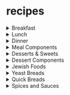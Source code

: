 # recipes

<details>
  <summary>Breakfast</summary>
  
## Breakfast

* [Biscuits](markdown/biscuits.md)
* [Blueberry Muffins](markdown/blueberry-muffins.md)
* [English Muffins (TODO)](markdown/english-muffins-TODO.md)
* [French Toast](markdown/french-toast.md)
* [Lemon Ricotta Pancakes (egg white leavening)](markdown/lemon-ricotta-pancakes.md)
* [Lemon Ricotta Pancakes (easy)](markdown/lemon-ricotta-pancakes-2.md)
* [Pancakes](markdown/pancakes.md)
* [Pancakes (Bon Apetit)](markdown/pancakes-bon-apetit.md)
</details>

<details>
  <summary>Lunch</summary>
  
## Lunch

* [Deviled Eggs](markdown/deviled-eggs.md)
* [Macaroni and Cheese (one pan)](markdown/macaroni-and-cheese-one-pan.md)
* [Salmon Patties](markdown/salmon-patties.md)
* [Tuna Noodle Casserole](markdown/tuna-noodle-casserole.md)
</details>

<details>
  <summary>Dinner</summary>
  
## Dinner

* [Beef Bulgogi Bowls](markdown/beef-bulgogi-bowls.md)
* [Braised Lamb Shanks](markdown/braised-lamb-shanks.md)
* [Butter Chicken (TODO)](markdown/butter-chicken-TODO.md)
* [Chicken Enchilada Skillet](markdown/chicken-enchilada-skillet.md)
* [Chicken Parmesan](markdown/chicken-parm.md)
* [Chicken Rice Casserole](markdown/chicken-rice-casserole.md)
* [Chili](markdown/chili.md)
* [Coconut Shrimp + Dipping Sauce](markdown/coconut-shrimp.md)
* [Ground Beef Stroganoff](markdown/ground-beef-stroganoff.md)
* [Lobster Mac and Cheese](markdown/lobster-mac-and-cheese.md)
* [Shepherd's Pie](markdown/shepherds-pie.md)
* [Sloppy Joes](markdown/sloppy-joes.md)
* [Spiced Beef Wraps](markdown/spiced-beef-wraps.md)
* [Turkey Burgers](markdown/turkey-burgers.md)
* [Turkey Meatballs in Tomato Sauce (TODO)](markdown/turkey-meatballs-in-tomato-sauce-TODO.md)
</details>

<details>
  <summary>Meal Components</summary>

## Meal Components
  
* [BBQ Chicken](markdown/bbq-chicken.md)
* Eggplant (TODO)
* Zucchini (TODO)
</details>

<details>
  <summary>Desserts & Sweets</summary>

## Desserts & Sweets

* [Apple Cake (TODO)](markdown/apple-cake-TODO.md)
* [Brownies (TODO)](markdown/brownies-TODO.md)
* [Carrot Cake (TODO)](markdown/carrot-cake-TODO.md)
* [Chocolate Chip Cookies](markdown/chocolate-chip-cookies.md)
* [Coffee Cake (TODO)](markdown/coffee-cake-TODO.md)
* [Devil's Food Cupcakes](markdown/devils-food-cupcakes.md)
* [Donuts (TODO)](markdown/donuts-TODO.md)
* [Flourless Chocolate Cake](markdown/flourless-chocolate-cake.md)
* [Ice Cream (TODO)](markdown/ice-cream-TODO.md)
* [Lemon Bars](markdown/lemon-bars.md)
* [Lemon Cake with Vanilla Bean Frosting](markdown/lemon-cake-vanilla-frosting.md)
* [Lemon Meringue Pie (TODO)](markdown/lemon-meringue-pie-TODO.md)
* [Orange Marmalade (TODO)](markdown/orange-marmalade-TODO.md)
* [Peanut Butter Cookies](markdown/peanut-butter-cookies.md)
* [Pumpkin Pie](markdown/pumpkin-pie.md)
* [Scones (TODO)](markdown/scones-TODO.md)
* [Strawberry Cake](markdown/strawberry-cake.md)
* [Strawberry Pie](markdown/strawberry-pie.md)
* [Sugar Cookies](markdown/sugar-cookies.md)
* [Vanilla Cake (TODO)](markdown/vanilla-cake-TODO.md)
* [Yellow Cake](markdown/yellow-cake.md)
</details>

<details>
  <summary>Dessert Components</summary>

## Dessert Components

* [Chocolate Ganache](markdown/chocolate-ganache.md)
* [Cupcake Frosting](markdown/cupcake-frosting.md)
* [Mocha Whipped Cream](markdown/mocha-whipped-cream.md)
* [Old Fashioned Pie Crust](markdown/old-fashioned-pie-crust.md)
* [Pie Crust (TODO)](markdown/pie-crust-TODO.md)
* [Raspberry Filling](markdown/raspberry-filling.md)
* [Whipped Cream](markdown/whipped-cream.md)
</details>

<details>
  <summary>Jewish Foods</summary>

## Jewish Foods

* [Charoset](markdown/charoset.md)
* [Latkes (TODO)](latkes-TODO.md)
* [Hamentaschen](markdown/hamentaschen.md)
</details>

<details>
  <summary>Yeast Breads</summary>

## Yeast Breads

* [Challah](markdown/challah.md)
</details>

<details>
  <summary>Quick Breads</summary>

## Quick Breads

* [Banana Bread](markdown/banana-bread.md)
* [Buttermilk Quick Bread (with variations)](markdown/buttermilk-quick-bread.md)
* [Cranberry Nut Bread](markdown/cranberry-nut-bread.md)
* [Sour Cream Pound Cake](markdown/sour-cream-pound-cake.md)
* [Zucchini Bread](markdown/zucchini-bread.md)
</details>

<details>
  <summary>Spices and Sauces</summary>

## Spices and Sauces

* [2-Minute Hollandaise](markdown/hollandaise.md)
* [Taco Seasoning](markdown/taco-seasoning.md)
* [Za'atar Spice](markdown/zaatar-spice.md)
</details>
